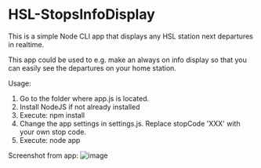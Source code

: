 # HSL-StopsInfoDisplay
This is a simple Node CLI app that displays any HSL station next departures in realtime. 

This app could be used to e.g. make an always on info display so that you can easily see the departures on your home station.

Usage:
1. Go to the folder where app.js is located.
2. Install NodeJS if not already installed
3. Execute: npm install
4. Change the app settings in settings.js. Replace stopCode 'XXX' with your own stop code.
5. Execute: node app

Screenshot from app:
![image](https://user-images.githubusercontent.com/33716618/156848580-95374729-94b7-4822-ba5e-a3c797eec359.png)



